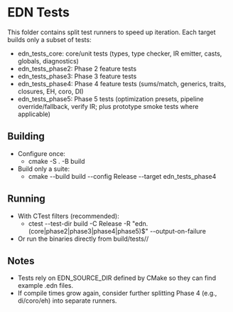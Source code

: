 # EDN Tests

This folder contains split test runners to speed up iteration. Each target builds only a subset of tests:

- edn_tests_core: core/unit tests (types, type checker, IR emitter, casts, globals, diagnostics)
- edn_tests_phase2: Phase 2 feature tests
- edn_tests_phase3: Phase 3 feature tests
- edn_tests_phase4: Phase 4 feature tests (sums/match, generics, traits, closures, EH, coro, DI)
- edn_tests_phase5: Phase 5 tests (optimization presets, pipeline override/fallback, verify IR; plus prototype smoke tests where applicable)

## Building

- Configure once:
  - cmake -S . -B build
- Build only a suite:
  - cmake --build build --config Release --target edn_tests_phase4

## Running

- With CTest filters (recommended):
  - ctest --test-dir build -C Release -R "edn\.(core|phase2|phase3|phase4|phase5)$" --output-on-failure
- Or run the binaries directly from build/tests/<Config>/

## Notes

- Tests rely on EDN_SOURCE_DIR defined by CMake so they can find example .edn files.
- If compile times grow again, consider further splitting Phase 4 (e.g., di/coro/eh) into separate runners.
